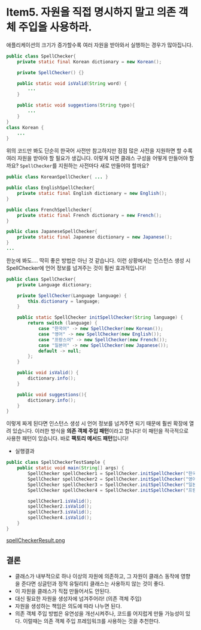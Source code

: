 # Item5. 자원을 직접 명시하지 말고 의존 객체 주입을 사용하라.
애플리케이션의 크기가 증가할수록 여러 자원을 받아와서 실행하는 경우가 많아집니다.  

```java
public class SpellChecker{
    private static final Korean dictionary = new Korean();

    private SpellChecker() {}

    public static void isValid(String word) {
        ...
    }

    public static void suggestions(String typo){
        ...
    }
}
class Korean {
    ...
}
```
위의 코드만 봐도 단순히 한국어 사전만 참고하지만 점점 많은 사전을 지원하면 할 수록 여러 자원을 받아야 할 필요가 생깁니다.
이렇게 되면 클래스 구성을 어떻게 만들어야 할까요? `SpellChecker`를 지원하는 사전마다 새로 만들어야 할까요?

```java
public class KoreanSpellChecker{ ... }

public class EnglishSpellChecker{
    private static final English dictionary = new English();
}

public class FrenchSpellchecker{
    private static final French dictionary = new French();
}

public class JapaneseSpellChecker{
    private static final Japanese dictionary = new Japanese();
}
...
```
한눈에 봐도.... 딱히 좋은 방법은 아닌 것 같습니다.
이런 상황에서는 인스턴스 생성 시 SpellChecker에 언어 정보를 넘겨주는 것이 훨씬 효과적입니다!
```java
public class SpellChecker{
    private Language dictionary;

    private SpellChecker(Language language) {
        this.dictionary = language;
    }

    public static SpellChecker initSpellChecker(String language) {
        return switch (language) {
            case "한국어" -> new SpellChecker(new Korean());
            case "영어" -> new SpellChecker(new English());
            case "프랑스어" -> new SpellChecker(new French());
            case "일본어" -> new SpellChecker(new Japanese());
            default -> null;
        };
    }

    public void isValid() {
        dictionary.info();
    }

    public void suggestions(){
        dictionary.info();
    }
}
```
이렇게 짜게 된다면 인스턴스 생성 시 언어 정보를 넘겨주면 되기 때문에 훨씬 확장에 열려 있습니다.
이러한 방식을 **의존 객체 주입 패턴**이라고 합니다!
이 패턴을 적극적으로 사용한 패턴이 있습니다. 바로 **팩토리 메서드 패턴**입니다!

* 실행결과
```java
public class SpellCheckerTestSample {
    public static void main(String[] args) {
        SpellChecker spellChecker1 = SpellChecker.initSpellChecker("한국어");
        SpellChecker spellChecker2 = SpellChecker.initSpellChecker("영어");
        SpellChecker spellChecker3 = SpellChecker.initSpellChecker("일본어");
        SpellChecker spellChecker4 = SpellChecker.initSpellChecker("프랑스어");

        spellChecker1.isValid();
        spellChecker2.isValid();
        spellChecker3.isValid();
        spellChecker4.isValid();
    }
}
```
[spellCheckerResult.png](./img/spellcheckerresult.png)

## 결론
* 클래스가 내부적으로 하나 이상의 자원에 의존하고, 그 자원이 클래스 동작에 영향을 준다면 싱글턴과 정적 유틸리티 클래스는 사용하지 않는 것이 좋다.
* 이 자원을 클래스가 직접 만들어서도 안된다. 
* 대신 필요한 자원을 생성자에 넘겨주어라! (의존 객체 주입)
* 자원을 생성하는 책임은 의도에 따라 나누면 된다.
* 의존 객체 주입 방법은 유연성을 개선시켜주나, 코드를 어지럽게 만들 가능성이 있다. 이럴때는 의존 객체 주입 프레임워크를 사용하는 것을 추천한다.